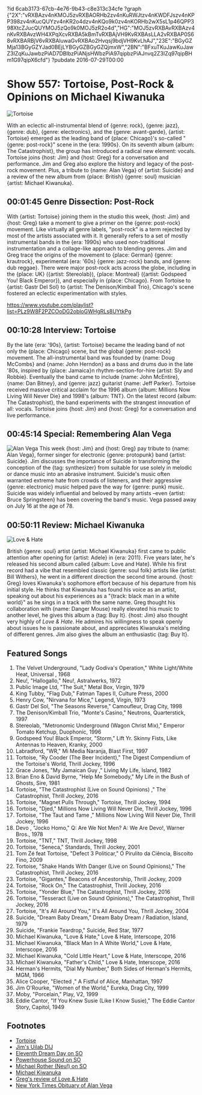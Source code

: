 ?id 6cab3173-67cb-4e76-9b43-c8e313c34cfe
?graph {"2X":"vRXBAzv4nKMOJ5zvRXBAORHb2zv4nKuRWJtzv4nKWDFJszv4nKPP398zv4nKucQUYzv4nKR2o4dzv4nKQo9k0zv4nKORHb2wX5sL1p46QPP398XtcZJucQUYMOJ5zQo9k0MOJ5zR2o4d","HG":"MOJ5zvRXBAvRXBAzv4nKvRXBAvzWH4XPqXcvRXBA5kBmTvRXBAjVH9KvRXBAsLLA2vRXBAP0S68vRXBARBjV6vRXBAluwaGvRXBAo2Hvqsj9bdjVH9KvLhAJ","23E":"BGyGZMja13BGyGZYJad0BEjLYBGyGZBGyGZQjmxW","2BN":"BFxuTKuJawKuJawZ3IZqKuJawbzPiAD7DBIbzPiANjsHWbzPiA97qipbzPiAJnvq2Z3IZq97qipBHm1G97qipX6cfd"}
?pubdate 2016-07-29T00:00

# Show 557: Tortoise, Post-Rock & Opinions on Michael Kiwanuka

![Tortoise](https://static.soundopinions.org/images/2016/tortoise_web.jpg)

With an eclectic all-instrumental blend of {genre: rock}, {genre: jazz}, {genre: dub}, {genre: electronics}, and the {genre: avant-garde}, {artist: Tortoise} emerged as the leading band of {place: Chicago}'s so-called "{genre: post-rock}" scene in the {era: 1990s}. On its seventh album {album: The Catastrophist}, the group has introduced a radical new element: vocals. Tortoise joins {host: Jim} and {host: Greg} for a conversation and performance. Jim and Greg also explore the history and legacy of the post-rock movement. Plus, a tribute to {name: Alan Vega} of {artist: Suicide} and a review of the new album from {place: British} {genre: soul} musician {artist: Michael Kiwanuka}.

## 00:01:45 Genre Dissection: Post-Rock

With {artist: Tortoise} joining them in the studio this week, {host: Jim} and {host: Greg} take a moment to give a primer on the {genre: post-rock} movement. Like virtually all genre labels, "post-rock" is a term rejected by most of the artists associated with it. It generally refers to a set of mostly instrumental bands in the {era: 1990s} who used non-traditional instrumentation and a collage-like approach to blending genres. Jim and Greg trace the origins of the movement to {place: German} {genre: krautrock}, experimental {era: '60s} {genre: jazz-rock} bands, and {genre: dub reggae}. There were major post-rock acts across the globe, including in the {place: UK} ({artist: Stereolab}), {place: Montreal} ({artist: Godspeed You! Black Emperor}), and especially in {place: Chicago}. From Tortoise to {artist: Gastr Del Sol} to {artist: The Denison/Kimball Trio}, Chicago's scene fostered an eclectic experimentation with styles.

https://www.youtube.com/playlist?list=PLz9W8F2PZCOoDG2obloGWHgRLs8UYtkPg

## 00:10:28 Interview: Tortoise
By the late {era: '90s}, {artist: Tortoise} became the leading band of not only the {place: Chicago} scene, but the global {genre: post-rock} movement. The all-instrumental band was founded by {name: Doug McCombs} and {name: John Herndon} as a bass and drums duo in the late '80s, inspired by {place: Jamaica}n rhythm-section-for-hire {artist: Sly and Robbie}. Eventually the band came to include {name: John McEntire}, {name: Dan Bitney}, and {genre: jazz} guitarist {name: Jeff Parker}. Tortoise received massive critical acclaim for the 1996 album {album: Millions Now Living Will Never Die} and 1998's {album: TNT}. On the latest record {album: The Catastrophist}, the band experiments with the strangest innovation of all: vocals. Tortoise joins {host: Jim} and {host: Greg} for a conversation and live performance.

## 00:45:14 Special: Remembering Alan Vega
![Alan Vega](https://static.soundopinions.org/assets/557/23E0.jpg)
This week {host: Jim} and {host: Greg} pay tribute to {name: Alan Vega}, former singer for electronic {genre: protopunk} band {artist: Suicide}. Jim discusses the importance of Suicide in transforming the conception of the {tag: synthesizer} from suitable for use solely in melodic or dance music into an abrasive instrument. Suicide's music often warranted extreme hate from crowds of listeners, and their aggressive {genre: electronic} music helped pave the way for {genre: punk} music. Suicide was widely influential and beloved by many artists –even  {artist: Bruce Springsteen} has been covering the band's music. Vega passed away on July 16 at the age of 78. 

## 00:50:11 Review: Michael Kiwanuka
![Love & Hate](https://static.soundopinions.org/assets/557/2BN0.jpg)

British {genre: soul} artist {artist: Michael Kiwanuka} first came to public attention after opening for {artist: Adele} in {era: 2011}. Five years later, he's released his second album called {album: Love and Hate}. While his first record had a vibe that resembled classic {genre: soul folk} artists like {artist: Bill Withers}, he went in a different direction the second time around. {host: Greg} loves Kiwanuka's sophomore effort because of his departure from his initial style. He thinks that Kiwanuka has found his voice as an artist, speaking out about his experiences as a "{track: black man in a white world}" as he sings in a track with the same name. Greg thought his collaboration with {name: Danger Mouse} really elevated his music to another level, he gives this album a {tag: Buy It}. {host: Jim} also thought very highly of *Love & Hate*. He admires his willingness to speak openly about issues he is passionate about, and appreciates Kiwanuka's melding of different genres. Jim also gives the album an enthusiastic {tag: Buy It}.

## Featured Songs
1. The Velvet Underground, "Lady Godiva's Operation," White Light/White Heat, Universal , 1968
1. Neu!, "Hallogallo," Neu!, Astralwerks, 1972
1. Public Image Ltd, "The Suit," Metal Box, Virgin, 1979
1. King Tubby, "Flag Dub," Fatman Tapes II, Culture Press, 2000
1. Henry Cow, "Nirvana for Mice," Legend, Virgin, 1973
1. Gastr Del Sol, "The Seasons Reverse," Camoufleur, Drag City, 1998
1. The Denison/Kimball Trio, "Monte's Casino," Neutrons, Quarterstick, 1997
1. Stereolab, "Metronomic Underground (Wagon Christ Mix)," Emperor Tomato Ketchup, Duophonic, 1996
1. Godspeed You! Black Emperor, "Storm," Lift Yr. Skinny Fists, Like Antennas to Heaven, Kranky, 2000
1. Labradford, "WR," Mi Media Naranja, Blast First, 1997
1. Tortoise, "Ry Cooder (The Beer Incident)," The Digest Compendium of the Tortoise's World, Thrill Jockey, 1996
1. Grace Jones, "My Jamaican Guy ," Living My Life, Island, 1982
1. Brian Eno & David Byrne, "Help Me Somebody," My Life in the Bush of Ghosts, Sire, 1981
1. Tortoise, "The Catastrophist (Live on Sound Opinions) ," The Catastrophist, Thrill Jockey, 2016
1. Tortoise, "Magnet Pulls Through," Tortoise, Thrill Jockey, 1994
1. Tortoise, "Djed," Millions Now Living Will Never Die, Thrill Jockey, 1996
1. Tortoise, "The Taut and Tame ," Millions Now Living Will Never Die, Thrill Jockey, 1996
1. Devo , "Jocko Homo," Q: Are We Not Men? A: We Are Devo!, Warner Bros., 1978
1. Tortoise, "TNT," TNT, Thrill Jockey, 1998
1. Tortoise, "Seneca," Standards, Thrill Jockey, 2001
1. Tom Zé feat Tortoise, "Defect 3 Politicar," O Pirulito da Ciência, Biscoito Fino, 2009
1. Tortoise, "Shake Hands With Danger (Live on Sound Opinions)," The Catastrophist, Thrill Jockey, 2016
1. Tortoise, "Gigantes," Beacons of Ancestorship, Thrill Jockey, 2009
1. Tortoise, "Rock On," The Catastrophist, Thrill Jockey, 2016
1. Tortoise, "Yonder Blue," The Catastrophist, Thrill Jockey, 2016
1. Tortoise, "Tesseract (Live on Sound Opinions)," The Catastrophist, Thrill Jockey, 2016
1. Tortoise, "It's All Around You," It's All Around You, Thrill Jockey, 2004
1. Suicide, "Dream Baby Dream," Dream Baby Dream / Radiation, Island, 1979
1. Suicide, "Frankie Teardrop," Suicide, Red Star, 1977
1. Michael Kiwanuka, "Love & Hate," Love & Hate, Interscope, 2016
1. Michael Kiwanuka, "Black Man In A White World," Love & Hate, Interscope, 2016
1. Michael Kiwanuka, "Cold Little Heart," Love & Hate, Interscope, 2016
1. Michael Kiwanuka, "Father's Child," Love & Hate, Interscope, 2016
1. Herman's Hermits, "Dial My Number," Both Sides of Herman's Hermits, MGM, 1966
1. Alice Cooper, "Elected ," A Fistful of Alice, Manhattan, 1997
1. Jim O'Rourke, "Women of the World," Eureka, Drag City, 1999
1. Moby, "Porcelain," Play, V2, 1999
1. Eddie Cantor, "If You Knew Susie (Like I Know Susie)," The Eddie Cantor Story, Capitol, 1949


## Footnotes
- [Tortoise](http://www.trts.com/)
- [Jim's Uilab DIJ](/show/477/#postrock)
- [Eleventh Dream Day on SO](/show/540/)
- [Powerhouse Sound on SO](/show/114/)
- [Michael Rother (Neu!) on SO](/show/253/)
- [Michael Kiwanuka](http://www.michaelkiwanuka.com/)
- [Greg's review of Love & Hate](http://www.chicagotribune.com/entertainment/music/sc-michael-kiwanuka-love-hate-review-20160721-column.html)
- [New York Times Obituary of Alan Vega](http://www.nytimes.com/2016/07/18/arts/music/alan-vega-punk-music-pioneer-and-artist-dies-at-78.html?_r=0)
